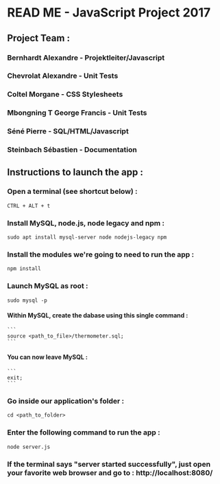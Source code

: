 # READ ME - JavaScript Project 2017

## Project Team :
### Bernhardt Alexandre - Projektleiter/Javascript
### Chevrolat Alexandre - Unit Tests
### Coltel Morgane - CSS Stylesheets
### Mbongning T George Francis - Unit Tests
### Séné Pierre - SQL/HTML/Javascript
### Steinbach Sébastien - Documentation

## Instructions to launch the app :
### Open a terminal (see shortcut below) :
```
CTRL + ALT + t
```

### Install MySQL, node.js, node legacy and npm :
```
sudo apt install mysql-server node nodejs-legacy npm
```

### Install the modules we're going to need to run the app :
```
npm install
```

### Launch MySQL as root :
```
sudo mysql -p
```

#### Within MySQL, create the dabase using this single command :
	```
	source <path_to_file>/thermometer.sql;
	```

#### You can now leave MySQL :
	```
	exit;
	```

### Go inside our application's folder :
```
cd <path_to_folder>
```

### Enter the following command to run the app :
```
node server.js
```

### If the terminal says "server started successfully", just open your favorite web browser and go to : http://localhost:8080/
